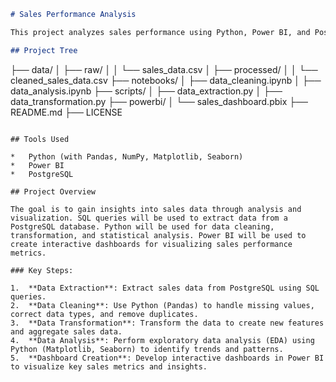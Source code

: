 ```markdown
# Sales Performance Analysis

This project analyzes sales performance using Python, Power BI, and PostgreSQL to provide actionable insights into sales trends and key performance indicators.

## Project Tree

```
├── data/
│   ├── raw/
│   │   └── sales_data.csv
│   ├── processed/
│   │   └── cleaned_sales_data.csv
├── notebooks/
│   ├── data_cleaning.ipynb
│   ├── data_analysis.ipynb
├── scripts/
│   ├── data_extraction.py
│   ├── data_transformation.py
├── powerbi/
│   └── sales_dashboard.pbix
├── README.md
├── LICENSE
```

## Tools Used

*   Python (with Pandas, NumPy, Matplotlib, Seaborn)
*   Power BI
*   PostgreSQL

## Project Overview

The goal is to gain insights into sales data through analysis and visualization. SQL queries will be used to extract data from a PostgreSQL database. Python will be used for data cleaning, transformation, and statistical analysis. Power BI will be used to create interactive dashboards for visualizing sales performance metrics.

### Key Steps:

1.  **Data Extraction**: Extract sales data from PostgreSQL using SQL queries.
2.  **Data Cleaning**: Use Python (Pandas) to handle missing values, correct data types, and remove duplicates.
3.  **Data Transformation**: Transform the data to create new features and aggregate sales data.
4.  **Data Analysis**: Perform exploratory data analysis (EDA) using Python (Matplotlib, Seaborn) to identify trends and patterns.
5.  **Dashboard Creation**: Develop interactive dashboards in Power BI to visualize key sales metrics and insights.

```


